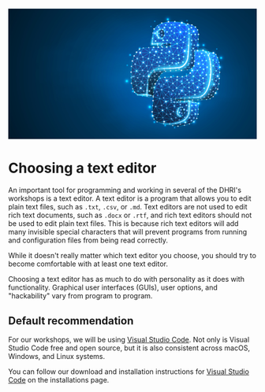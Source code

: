 ![Header image for Choosing a text editor](images/header-text-editor.png)

# Choosing a text editor

An important tool for programming and working in several of the DHRI's workshops is a text editor. A text editor is a program that allows you to edit plain text files, such as `.txt`, `.csv`, or `.md`. Text editors are not used to edit rich text documents, such as `.docx` or `.rtf`, and rich text editors should not be used to edit plain text files. This is because rich text editors will add many invisible special characters that will prevent programs from running and configuration files from being read correctly.

While it doesn't really matter which text editor you choose, you should try to become comfortable with at least one text editor.

Choosing a text editor has as much to do with personality as it does with functionality. Graphical user interfaces (GUIs), user options, and "hackability" vary from program to program.

## Default recommendation

For our workshops, we will be using [Visual Studio Code](https://code.visualstudio.com/). Not only is Visual Studio Code free and open source, but it is also consistent across macOS, Windows, and Linux systems.

You can follow our download and installation instructions for [Visual Studio Code](https://github.com/DHRI-Curriculum/install/blob/v2.0/guides/visual-studio-code.md) on the installations page.
